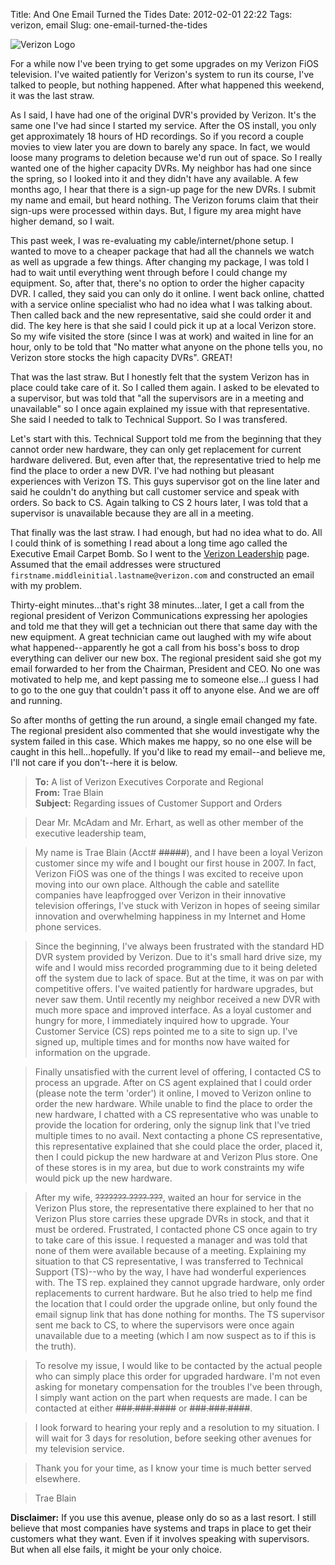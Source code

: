 Title: And One Email Turned the Tides
Date: 2012-02-01 22:22
Tags: verizon, email
Slug: one-email-turned-the-tides

![Verizon Logo](/static/images/2012/verizonlogo.jpg "Verizon Logo")

For a while now I've been trying to get some upgrades on my Verizon FiOS television. I've waited patiently for Verizon's system to run its course, I've talked to people, but nothing happened. After what happened this weekend, it was the last straw.

As I said, I have had one of the original DVR's provided by Verizon. It's the same one I've had since I started my service. After the OS install, you only get approximately 18 hours of HD recordings. So if you record a couple movies to view later you are down to barely any space. In fact, we would loose many programs to deletion because we'd run out of space. So I really wanted one of the higher capacity DVRs. My neighbor has had one since the spring, so I looked into it and they didn't have any available. A few months ago, I hear that there is a sign-up page for the new DVRs. I submit my name and email, but heard nothing. The Verizon forums claim that their sign-ups were processed within days. But, I figure my area might have higher demand, so I wait. 

This past week, I was re-evaluating my cable/internet/phone setup. I wanted to move to a cheaper package that had all the channels we watch as well as upgrade a few things. After changing my package, I was told I had to wait until everything went through before I could change my equipment. So, after that, there's no option to order the higher capacity DVR. I called, they said you can only do it online. I went back online, chatted with a service online specialist who had no idea what I was talking about. Then called back and the new representative, said she could order it and did. The key here is that she said I could pick it up at a local Verizon store. So my wife visited the store (since I was at work) and waited in line for an hour, only to be told that "No matter what anyone on the phone tells you, no Verizon store stocks the high capacity DVRs". GREAT! 

That was the last straw. But I honestly felt that the system Verizon has in place could take care of it. So I called them again. I asked to be elevated to a supervisor, but was told that "all the supervisors are in a meeting and unavailable" so I once again explained my issue with that representative. She said I needed to talk to Technical Support. So I was transfered. 

Let's start with this. Technical Support told me from the beginning that they cannot order new hardware, they can only get replacement for current hardware delivered. But, even after that, the representative tried to help me find the place to order a new DVR. I've had nothing but pleasant experiences with Verizon TS. This guys supervisor got on the line later and said he couldn't do anything but call customer service and speak with orders. So back to CS. Again talking to CS 2 hours later, I was told that a supervisor is unavailable because they are all in a meeting.

That finally was the last straw. I had enough, but had no idea what to do. All I could think of is something I read about a long time ago called the Executive Email Carpet Bomb. So I went to the [Verizon Leadership](http://www22.verizon.com/onecms/LeadershipTeam/BiosAndPictures/BiosAndPictures.htm) page. Assumed that the email addresses were structured `firstname.middleinitial.lastname@verizon.com` and constructed an email with my problem.

Thirty-eight minutes...that's right 38 minutes...later, I get a call from the regional president of Verizon Communications expressing her apologies and told me that they will get a technician out there that same day with the new equipment. A great technician came out laughed with my wife about what happened--apparently he got a call from his boss's boss to drop everything can deliver our new box. The regional president said she got my email forwarded to her from the Chairman, President and CEO. No one was motivated to help me, and kept passing me to someone else...I guess I had to go to the one guy that couldn't pass it off to anyone else. And we are off and running.

So after months of getting the run around, a single email changed my fate. The regional president also commented that she would investigate why the system failed in this case. Which makes me happy, so no one else will be caught in this hell...hopefully. If you'd like to read my email--and believe me, I'll not care if you don't--here it is below.

> **To:** A list of Verizon Executives Corporate and Regional<br />
> **From:** Trae Blain<br />
> **Subject:** Regarding issues of Customer Support and Orders
  
> Dear Mr. McAdam and Mr. Erhart, as well as other member of the executive leadership team,

> My name is Trae Blain (Acct# <del>#####</del>), and I have been a loyal Verizon customer since my wife and I bought our first house in 2007. In fact, Verizon FiOS was one of the things I was excited to receive upon moving into our own place. Although the cable and satellite companies have leapfrogged over Verizon in their innovative television offerings, I've stuck with Verizon in hopes of seeing similar innovation and overwhelming happiness in my Internet and Home phone services. 

> Since the beginning, I've always been frustrated with the standard HD DVR system provided by Verizon. Due to it's small hard drive size, my wife and I would miss recorded programming due to it being deleted off the system due to lack of space. But at the time, it was on par with competitive offers. I've waited patiently for hardware upgrades, but never saw them. Until recently my neighbor received a new DVR with much more space and improved interface. As a loyal customer and hungry for more, I immediately inquired how to upgrade. Your Customer Service (CS) reps pointed me to a site to sign up. I've signed up, multiple times and for months now have waited for information on the upgrade. 

> Finally unsatisfied with the current level of offering, I contacted CS to process an upgrade. After on CS agent explained that I could order (please note the term 'order') it online, I moved to Verizon online to order the new hardware. While unable to find the place to order the new hardware, I chatted with a CS representative who was unable to provide the location for ordering, only the signup link that I've tried multiple times to no avail. Next contacting a phone CS representative, this representative explained that she could place the order, placed it, then I could pickup the new hardware at and Verizon Plus store. One of these stores is in my area, but due to work constraints my wife would pick up the new hardware.

> After my wife, <del>??????? ???? ???</del>, waited an hour for service in the Verizon Plus store, the representative there explained to her that no Verizon Plus store carries these upgrade DVRs in stock, and that it must be ordered. Frustrated, I contacted phone CS once again to try to take care of this issue. I requested a manager and was told that none of them were available because of a meeting. Explaining my situation to that CS representative, I was transferred to Technical Support (TS)--who by the way, I have had wonderful experiences with. The TS rep. explained they cannot upgrade hardware, only order replacements to current hardware. But he also tried to help me find the location that I could order the upgrade online, but only found the email signup link that has done nothing for months. The TS supervisor sent me back to CS, to where the supervisors were once again unavailable due to a meeting (which I am now suspect as to if this is the truth).

> To resolve my issue, I would like to be contacted by the actual people who can simply place this order for upgraded hardware.  I'm not even asking for monetary compensation for the troubles I've been through, I simply want action on the part when requests are made. I can be contacted at either <del>###.###.####</del> or <del>###.###.####</del>. 

> I look forward to hearing your reply and a resolution to my situation. I will wait for 3 days for resolution, before seeking other avenues for my television service. 

> Thank you for your time, as I know your time is much better served elsewhere.
  
> Trae Blain
  
**Disclaimer:** If you use this avenue, please only do so as a last resort. I still believe that most companies have systems and traps in place to get their customers what they want. Even if it involves speaking with supervisors. But when all else fails, it might be your only choice.
